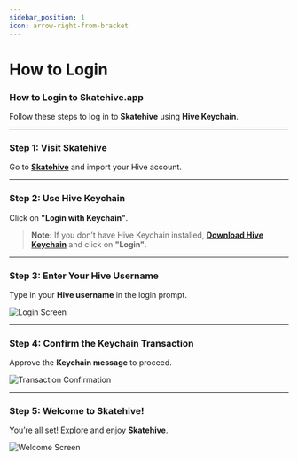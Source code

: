```yaml
---
sidebar_position: 1
icon: arrow-right-from-bracket
---
```


# How to Login

### How to Login to Skatehive.app

Follow these steps to log in to **Skatehive** using **Hive Keychain**.

---

### Step 1: Visit Skatehive

Go to [**Skatehive**](https://skatehive.app/) and import your Hive account.

---

### Step 2: Use Hive Keychain

Click on **"Login with Keychain"**.

> **Note:**
> If you don’t have Hive Keychain installed, [**Download Hive Keychain**](https://hive-keychain.com/) and click on **"Login"**.

---

### Step 3: Enter Your Hive Username

Type in your **Hive username** in the login prompt.

![Login Screen](../../src/assets/Tuto-logIn/1.png)

---

### Step 4: Confirm the Keychain Transaction

Approve the **Keychain message** to proceed.

![Transaction Confirmation](../../src/assets/Tuto-logIn/2.png)

---

### Step 5: Welcome to Skatehive!

You’re all set! Explore and enjoy **Skatehive**.

![Welcome Screen](../../src/assets/Tuto-logIn/3.png)
